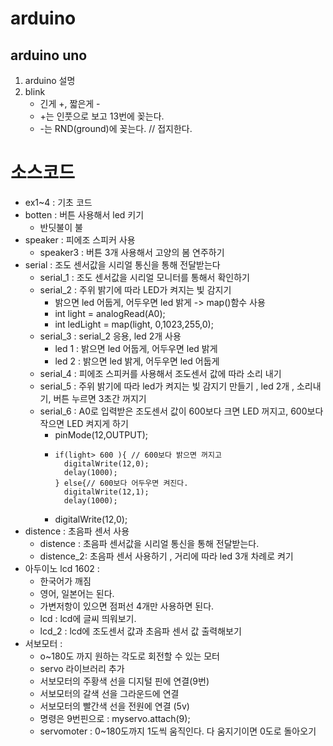 # arduino 
## arduino uno
1. arduino 설명
2. blink 
	- 긴게 +, 짧은게 - 
	- +는 인풋으로 보고 13번에 꽂는다. 
	- -는 RND(ground)에 꽂는다. // 접지한다. 
# 소스코드
- ex1~4 : 기초 코드 
- botten : 버튼 사용해서 led 키기
	- 반딧불이 불 
- speaker : 피에조 스피커 사용
	- speaker3 : 버튼 3개 사용해서 고양의 봄 연주하기 
- serial : 조도 센서값을 시리얼 통신을 통해 전달받는다
	- serial_1 : 조도 센서값을 시리얼 모니터를 통해서 확인하기
	- serial_2 : 주위 밝기에 따라 LED가 켜지는 빛 감지기 
		- 밝으면 led 어둡게, 어두우면 led 밝게 -> map()함수 사용 
		- int light = analogRead(A0);
		- int ledLight = map(light, 0,1023,255,0);
	- serial_3 : serial_2 응용, led 2개 사용
		- led 1 : 밝으면 led 어둡게, 어두우면 led 밝게
		- led 2 : 밝으면 led 밝게, 어두우면 led 어둡게
	- serial_4 : 피에조 스피커를 사용해서 조도센서 값에 따라 소리 내기 
	- serial_5 : 주위 밝기에 따라 led가 켜지는 빛 감지기 만들기 , led 2개 , 소리내기, 버튼 누르면 3초간 꺼지기 
	- serial_6 : A0로 입력받은 조도센서 값이 600보다 크면 LED 꺼지고, 600보다 작으면 LED 켜지게 하기 
		- pinMode(12,OUTPUT);
		- ```int light = analogRead(A0);
		  if(light> 600 ){ // 600보다 밝으면 꺼지고 
		    digitalWrite(12,0);
		    delay(1000);
		  } else{// 600보다 어두우면 켜진다.
		    digitalWrite(12,1);
		    delay(1000);
		    ```
		- digitalWrite(12,0);
- distence : 초음파 센서 사용 
	- distence : 초음파 센서값을 시리얼 통신을 통해 전달받는다. 
	- distence_2: 초음파 센서 사용하기 , 거리에 따라 led 3개 차례로 켜기 
- 아두이노 lcd 1602 :
	- 한국어가 깨짐
	- 영어, 일본어는 된다.
	- 가변저항이 있으면 점퍼선 4개만 사용하면 된다. 
	- lcd : lcd에 글씨 띄워보기. 
	- lcd_2 : lcd에 조도센서 값과 초음파 센서 값 출력해보기 
- 서보모터 : 
	- o~180도 까지 원하는 각도로 회전할 수 있는 모터 
	- servo 라이브러리 추가
	- 서보모터의 주황색 선을 디지털 핀에 연결(9번)
	- 서보모터의 갈색 선을 그라운드에 연결
	- 서보모터의 빨간색 선을 전원에 연결 (5v)
	- 명령은 9번핀으로 : myservo.attach(9);
	- servomoter : 0~180도까지 1도씩 움직인다. 다 움지기이면 0도로 돌아오기 
	
